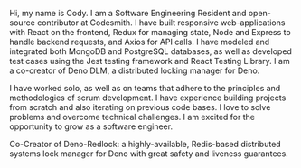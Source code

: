 <!---
cdschexnide/cdschexnide is a ✨ special ✨ repository because its `README.md` (this file) appears on your GitHub profile.
You can click the Preview link to take a look at your changes.
--->
Hi, my name is Cody. I am a Software Engineering Resident and open-source contributor at Codesmith. I have built responsive web-applications with React on the frontend, Redux for managing state, Node and Express to handle backend requests, and Axios for API calls. I have modeled and integrated both MongoDB and PostgreSQL databases, as well as developed test cases using the Jest testing framework and React Testing Library. I am a co-creator of Deno DLM, a distributed locking manager for Deno. 

I have worked solo, as well as on teams that adhere to the principles and methodologies of scrum development. I have experience building projects from scratch and also iterating on previous code bases. I love to solve problems and overcome technical challenges. I am excited for the opportunity to grow as a software engineer.

Co-Creator of Deno-Redlock: a highly-available, Redis-based distributed systems lock manager for Deno with great safety and liveness guarantees.

